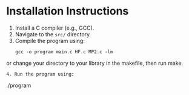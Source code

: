 # Installation Instructions

1. Install a C compiler (e.g., GCC).
2. Navigate to the `src/` directory.
3. Compile the program using:
   ```
   gcc -o program main.c HF.c MP2.c -lm
or change your directory to your library in the makefile, then run make.
   
```
4. Run the program using:
   ```
   ./program
   ```

